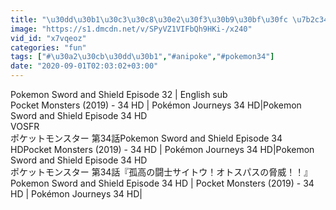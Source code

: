```yaml
---
title: "\u30dd\u30b1\u30c3\u30c8\u30e2\u30f3\u30b9\u30bf\u30fc \u7b2c34\u8a71\u300e\u5b64\u9ad8\u306e\u95d8\u58eb\u30b5\u30a4\u30c8\u30a6\uff01\u30aa\u30c8\u30b9\u30d1\u30b9\u306e\u8105\u5a01\uff01\uff01\u300fPokemon Sword and Shield Episode 34 HD Pocket Monsters (2019) - 34 HD Pok\u00e9mon Journeys 34 HD"
image: "https://s1.dmcdn.net/v/SPyVZ1VIFbQh9HKi-/x240"
vid_id: "x7vqeoz"
categories: "fun"
tags: ["#\u30a2\u30cb\u30dd\u30b1","#anipoke","#pokemon34"]
date: "2020-09-01T02:03:02+03:00"
---
```

Pokemon Sword and Shield Episode 32 | English sub  <br>Pocket Monsters (2019) - 34 HD  | Pokémon Journeys 34 HD|Pokemon Sword and Shield Episode 34 HD  <br>VOSFR  <br>ポケットモンスター  第34話Pokemon Sword and Shield Episode 34 HDPocket Monsters (2019) - 34 HD  | Pokémon Journeys 34 HD|Pokemon Sword and Shield Episode 34 HD  <br>ポケットモンスター  第34話『孤高の闘士サイトウ！オトスパスの脅威！！』Pokemon Sword and Shield Episode 34 HD | Pocket Monsters (2019) - 34 HD  | Pokémon Journeys 34 HD|

